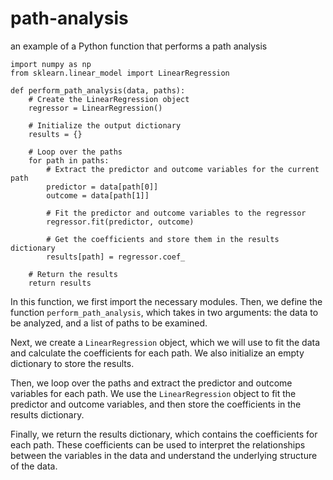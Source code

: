 # path-analysis
an example of a Python function that performs a path analysis

```
import numpy as np
from sklearn.linear_model import LinearRegression

def perform_path_analysis(data, paths):
    # Create the LinearRegression object
    regressor = LinearRegression()

    # Initialize the output dictionary
    results = {}

    # Loop over the paths
    for path in paths:
        # Extract the predictor and outcome variables for the current path
        predictor = data[path[0]]
        outcome = data[path[1]]

        # Fit the predictor and outcome variables to the regressor
        regressor.fit(predictor, outcome)

        # Get the coefficients and store them in the results dictionary
        results[path] = regressor.coef_

    # Return the results
    return results
```

In this function, we first import the necessary modules. Then, we define the function `perform_path_analysis`, which takes in two arguments: the data to be analyzed, and a list of paths to be examined.

Next, we create a `LinearRegression` object, which we will use to fit the data and calculate the coefficients for each path. We also initialize an empty dictionary to store the results.

Then, we loop over the paths and extract the predictor and outcome variables for each path. We use the `LinearRegression` object to fit the predictor and outcome variables, and then store the coefficients in the results dictionary.

Finally, we return the results dictionary, which contains the coefficients for each path. These coefficients can be used to interpret the relationships between the variables in the data and understand the underlying structure of the data.
